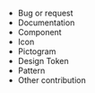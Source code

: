   * Bug or request
  * Documentation
  * Component
  * Icon
  * Pictogram
  * Design Token
  * Pattern
  * Other contribution
